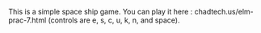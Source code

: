 This is a simple space ship game. You can play it here : chadtech.us/elm-prac-7.html (controls are e, s, c, u, k, n, and space).